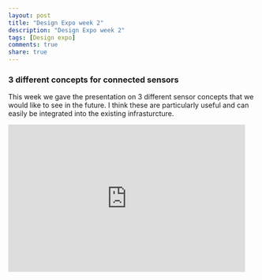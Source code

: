 ```yaml
---
layout: post
title: "Design Expo week 2"
description: "Design Expo week 2"
tags: [Design expo]
comments: true  
share: true
---
```


### 3 different concepts for connected sensors

This week we gave the presentation on 3 different sensor concepts that we would like to see in the future. I think these are particularly useful and can easily be integrated into the existing infrasturcture.

<iframe src="https://docs.google.com/presentation/d/1kYf-sx6i_fOZE8eR827o5RdaeDnFIwIaIhwhVnWNUYs/embed?start=false&loop=false&delayms=3000" frameborder="0" width="480" height="299" allowfullscreen="true" mozallowfullscreen="true" webkitallowfullscreen="true"></iframe>
